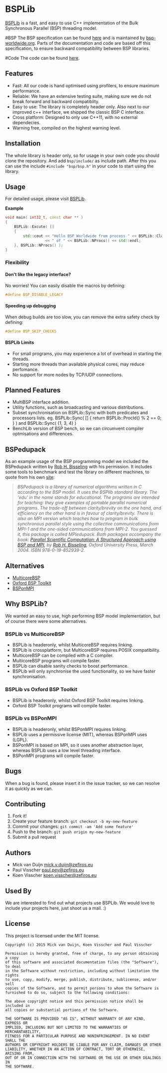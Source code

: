 # BSPLib
[BSPLib](https://wwww.bsplib.eu) is a fast, and easy to use C++ implementation of the Bulk Synchronous Parallel (BSP) threading model.

#BSP
The BSP specification can be found [here](bsp.pdf) and is maintained by [bsp-worldwide.org](http://www.bsp-worldwide.org). Parts of the
documentation and code are based off this specification, to ensure backward compatibility between BSP libraries.

#Code
The code can be found [here](https://github.com/Zefiros-Software/BSPLib).

## Features
* Fast: All our code is hand optimised using profilers, to ensure maximum performance.
* Reliable: We have an extensive testing suite, making sure we do not break forward and backward compatiblity.
* Easy to use: The library is completely header only. Also next to our improved c++ interface, we shipped the
classic BSP C interface.
* Cross platform: Designed to only use C++11, with no external dependecies.
* Warning free, compiled on the highest warning level.

## Installation
The whole library is header only, so for usage in your own code you should clone the repository. And add `bsp/include/` as include path.
After this you can use the include `#include "bsp/bsp.h"` in your code to start using the library.

## Usage
For detailed usage, please visit [BSPLib](https://www.bsplib.eu).

**Example**

```cpp
void main( int32_t, const char ** )
{
    BSPLib::Excute( []
    {
        std::cout << "Hello BSP Worldwide from process " << BSPLib::Classic::ProcId() 
                  << " of " << BSPLib::NProcs() << std::endl;
    }, BSPLib::NProcs() );
}
```

### Flexibility

#### Don't like the legacy interface?
No worries! You can easily disable the macros by defining:
```cpp
#define BSP_DISABLE_LEGACY
```

#### Speeding up debugging
When debug builds are too slow, you can remove the extra safety check by defining:
```cpp
#define BSP_SKIP_CHECKS
```

#### BSPLib Limits
* For small programs, you may experience a lot of overhead in starting the threads.
* Starting more threads than available physical cores, may reduce perfomance.
* No support for more nodes by TCP/UDP connections.

## Planned Features
* MultiBSP interface addition.
* Utility functions, such as broadcasting and various distributions.
* Subset synchronisation on BSPLib::Sync with both predicates and processors lists.
  eg. BSPLib::Sync( [] { return BSPLib::ProcId() % 2 == 0; } ) and BSPLib::Sync( {1, 3, 4} )
* BenchLib version of BSP bench, so we can circumvent compiler optmisations and differences.

## BSPedupack
As an example usage of the BSP programming model we included the BSPedupack written by [Rob H. Bisseling](http://www.staff.science.uu.nl/~bisse101/)
with his permission. It includes some tools to benchmark and test the library on different machines, to quote
from his own [site](http://www.staff.science.uu.nl/~bisse101/Software/software):

>*BSPedupack is a library of numerical algorithms written in C according to the BSP model. 
It uses the BSPlib standard library. The 'edu' in the name stands for educational. 
The programs are intended for teaching: they give examples of portable parallel 
numerical programs. The trade-off between clarity/brevity on the one hand, and efficiency 
on the other hand is in favour of clarity/brevity. There is also an MPI version which 
teaches how to program in bulk synchronous parallel style using the collective communications
from MPI-1 and the one-sided communications from MPI-2. You guessed it, this package is called 
MPIedupack. Both packages accompany the book: [Parallel Scientific Computation: 
A Structured Approach using BSP and MPI](http://ukcatalogue.oup.com/product/9780198529392.do), 
by [Rob H. Bisseling](http://www.staff.science.uu.nl/~bisse101/), Oxford University Press, 
March 2004. ISBN 978-0-19-852939-2.*

## Alternatives
* [MulticoreBSP](http://www.multicorebsp.com)
* [Oxford BSP Toolkit](http://www.bsp-worldwide.org/implmnts/oxtool/)
* [BSPonMPI](http://bsponmpi.sourceforge.net/)

## Why BSPLib?
We wanted an easy to use, high performing BSP model implementation, but of course there
were some alternatives.

### BSPLib vs MulticoreBSP
* BSPLib is headeronly, whilst MulticoreBSP requires linking.
* BSPLib is crossplatform, but MulticoreBSP requires POSIX compatibility.
* MulticoreBSP can be compiled with a C compiler.
* MulticoreBSP programs will compile faster.
* BSPLib can disable sanity checks to boost performance.
* BSPLib will only synchronise the used functionality, so we have faster synchronisation.

### BSPLib vs Oxford BSP Toolkit
* BSPLib is headeronly, whilst Oxford BSP Toolkit requires linking.
* Oxford BSP Toolkit programs will compile faster.

### BSPLib vs BSPonMPI
* BSPLib is headeronly, whilst BSPonMPI requires linking.
* BSPLib uses a permissive license (MIT), whereas BSPonMPI uses (LGPL).
* BSPonMPI is based on MPI, so it uses another abstraction layer, whereas BSPLib uses a low level
  threading interface.
* BSPonMPI programs will compile faster.

## Bugs
When a bug is found, please insert it in the issue tracker, so we can resolve it as quickly as we can.

## Contributing
1. Fork it!
2. Create your feature branch: `git checkout -b my-new-feature`
3. Commit your changes: `git commit -am 'Add some feature'`
4. Push to the branch: `git push origin my-new-feature`
5. Submit a pull request

## Authors
* Mick van Duijn <mick.v.duijn@zefiros.eu>
* Paul Visscher <paul.pev@zefiros.eu>
* Koen Visscher <koen.visscher@zefiros.eu>

## Used By
We are interested to find out what projects use BSPLib. We would love to include your projects here, 
just shoot us a mail. :)

## License
This project is licensed under the MIT license.

```
Copyright (c) 2015 Mick van Duijn, Koen Visscher and Paul Visscher

Permission is hereby granted, free of charge, to any person obtaining a copy
of this software and associated documentation files (the "Software"), to deal
in the Software without restriction, including without limitation the rights
to use, copy, modify, merge, publish, distribute, sublicense, and/or sell
copies of the Software, and to permit persons to whom the Software is
furnished to do so, subject to the following conditions:

The above copyright notice and this permission notice shall be included in
all copies or substantial portions of the Software.

THE SOFTWARE IS PROVIDED "AS IS", WITHOUT WARRANTY OF ANY KIND, EXPRESS OR
IMPLIED, INCLUDING BUT NOT LIMITED TO THE WARRANTIES OF MERCHANTABILITY,
FITNESS FOR A PARTICULAR PURPOSE AND NONINFRINGEMENT. IN NO EVENT SHALL THE
AUTHORS OR COPYRIGHT HOLDERS BE LIABLE FOR ANY CLAIM, DAMAGES OR OTHER
LIABILITY, WHETHER IN AN ACTION OF CONTRACT, TORT OR OTHERWISE, ARISING FROM,
OUT OF OR IN CONNECTION WITH THE SOFTWARE OR THE USE OR OTHER DEALINGS IN
THE SOFTWARE.
```